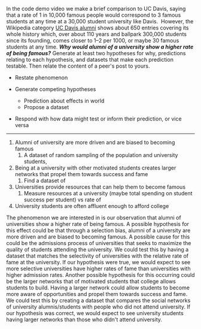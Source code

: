 In the code demo video we make a brief comparison to UC Davis, saying that a rate of 1 in 10,000 famous people would correspond to 3 famous students at any time at a 30,000 student university like Davis.  However, the Wikipedia category [UC Davis alumni](https://en.wikipedia.org/wiki/Category:University_of_California,_Davis_alumni) shows about 650 entries covering its whole history which, over about 110 years and ballpark 300,000 students since its founding, comes closer to 1–2 per 1000, or maybe 30 famous students at any time. **_Why would alumni of a university show a higher rate of being famous?_** Generate at least two hypotheses for why, predictions relating to each hypothesis, and datasets that make each prediction testable. Then relate the content of a peer's post to yours.

- Restate phenomenon
- Generate competing hypotheses
	- Prediction about effects in world
	- Propose a dataset

- Respond with how data might test or inform their prediction, or vice versa

---

1) Alumni of university are more driven and are biased to becoming famous
	1) A dataset of random sampling of the population and university students, 
2) Being at a university with other motivated students creates larger networks that propel them towards success and fame
	1) Find a dataset of 
3) Universities provide resources that can help them to become famous
	1) Measure resources at a university (maybe total spending on student success per student) vs rate of 
4) University students are often affluent enough to afford college



The phenomenon we are interested in is our observation that alumni of universities show a higher rate of being famous. 
A possible hypothesis for this effect could be that through a selection bias, alumni of a university are more driven and are biased to becoming famous. A possible cause for this could be the admissions process of universities that seeks to maximize the quality of students attending the university. We could test this by having a dataset that matches the selectivity of universities with the relative rate of fame at the university. If our hypothesis were true, we would expect to see more selective universities have higher rates of fame than universities with higher admission rates.
Another possible hypothesis for this occurring could be the larger networks that of motivated students that college allows students to build. Having a larger network could allow students to become more aware of opportunities and propel them towards success and fame. We could test this by creating a dataset that compares the social networks of university alumnis/students with people who did not attend university. If our hypothesis was correct, we would expect to see university students having larger networks than those who didn't attend university.